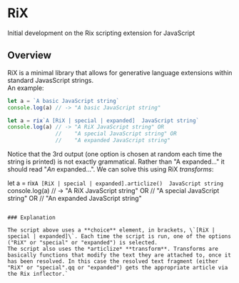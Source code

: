 # RiX
Initial development on the Rix scripting extension for JavaScript

## Overview
RiX is a minimal library that allows for generative language extensions within standard JavasScript strings.<br>
An example:

```js
let a = `A basic JavaScript string`
console.log(a) // -> "A basic JavaScript string"
```
```js
let a = rix`A [RiX | special | expanded]  JavaScript string`
console.log(a) // -> "A RiX JavaScript string" OR
               //    "A special JavaScript string" OR
               //    "A expanded JavaScript string"
```
Notice that the 3rd output (one option is chosen at random each time the string is printed) is not exactly grammatical. Rather than "A expanded..." it should read "_An_ expanded...". We can solve this using RiX _transforms_:

let a = rix`A [RiX | special | expanded].articlize()  JavaScript string`
console.log(a) // -> "A RiX JavaScript string" OR
               //    "A special JavaScript string" OR
               //    "An expanded JavaScript string"
```

### Explanation

The script above uses a **choice** element, in brackets, \`[RiX | special | expanded]\`. Each time the script is run, one of the options ("RiX" or "special" or "expanded") is selected.
The script also uses the *articlize* **transform**. Transforms are basically functions that modify the text they are attached to, once it has been resolved. In this case the resolved text fragment (either "RiX" or "special".qq or "expanded") gets the appropriate article via the Rix inflector.`
